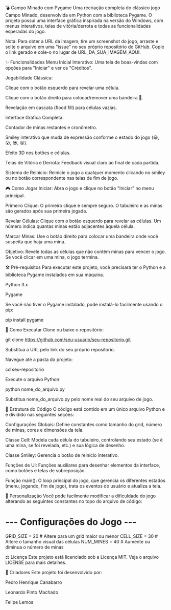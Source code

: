 💣 Campo Minado com Pygame
Uma recriação completa do clássico jogo Campo Minado, desenvolvida em Python com a biblioteca Pygame. O projeto possui uma interface gráfica inspirada na versão do Windows, com menus interativos, telas de vitória/derrota e todas as funcionalidades esperadas do jogo.

Nota: Para obter a URL da imagem, tire um screenshot do jogo, arraste e solte o arquivo em uma "issue" no seu próprio repositório do GitHub. Copie o link gerado e cole-o no lugar de URL_DA_SUA_IMAGEM_AQUI.

✨ Funcionalidades
Menu Inicial Interativo: Uma tela de boas-vindas com opções para "Iniciar" e ver os "Créditos".

Jogabilidade Clássica:

Clique com o botão esquerdo para revelar uma célula.

Clique com o botão direito para colocar/remover uma bandeira 🚩.

Revelação em cascata (flood fill) para células vazias.

Interface Gráfica Completa:

Contador de minas restantes e cronômetro.

Smiley interativo que muda de expressão conforme o estado do jogo (😀, 😮, 😎, 😵).

Efeito 3D nos botões e células.

Telas de Vitória e Derrota: Feedback visual claro ao final de cada partida.

Sistema de Reinício: Reinicie o jogo a qualquer momento clicando no smiley ou no botão correspondente nas telas de fim de jogo.

🎮 Como Jogar
Iniciar: Abra o jogo e clique no botão "Iniciar" no menu principal.

Primeiro Clique: O primeiro clique é sempre seguro. O tabuleiro e as minas são gerados após sua primeira jogada.

Revelar Células: Clique com o botão esquerdo para revelar as células. Um número indica quantas minas estão adjacentes àquela célula.

Marcar Minas: Use o botão direito para colocar uma bandeira onde você suspeita que haja uma mina.

Objetivo: Revele todas as células que não contêm minas para vencer o jogo. Se você clicar em uma mina, o jogo termina.

🛠️ Pré-requisitos
Para executar este projeto, você precisará ter o Python e a biblioteca Pygame instalados em sua máquina.

Python 3.x

Pygame

Se você não tiver o Pygame instalado, pode instalá-lo facilmente usando o pip:

pip install pygame

🚀 Como Executar
Clone ou baixe o repositório:

git clone https://github.com/seu-usuario/seu-repositorio.git

Substitua a URL pelo link do seu próprio repositório.

Navegue até a pasta do projeto:

cd seu-repositorio

Execute o arquivo Python:

python nome_do_arquivo.py

Substitua nome_do_arquivo.py pelo nome real do seu arquivo de jogo.

📂 Estrutura do Código
O código está contido em um único arquivo Python e é dividido nas seguintes seções:

Configurações Globais: Define constantes como tamanho do grid, número de minas, cores e dimensões da tela.

Classe Cell: Modela cada célula do tabuleiro, controlando seu estado (se é uma mina, se foi revelada, etc.) e sua lógica de desenho.

Classe Smiley: Gerencia o botão de reinício interativo.

Funções de UI: Funções auxiliares para desenhar elementos da interface, como botões e telas de sobreposição.

Função main(): O loop principal do jogo, que gerencia os diferentes estados (menu, jogando, fim de jogo), trata os eventos do usuário e atualiza a tela.

🔧 Personalização
Você pode facilmente modificar a dificuldade do jogo alterando as seguintes constantes no topo do arquivo de código:

# --- Configurações do Jogo ---
GRID_SIZE = 20  # Altere para um grid maior ou menor
CELL_SIZE = 30  # Altere o tamanho visual das células
NUM_MINES = 40  # Aumente ou diminua o número de minas

⚖️ Licença
Este projeto está licenciado sob a Licença MIT. Veja o arquivo LICENSE para mais detalhes.

👥 Criadores
Este projeto foi desenvolvido por:

Pedro Henrique Canabarro

Leonardo Pinto Machado

Felipe Lemos
